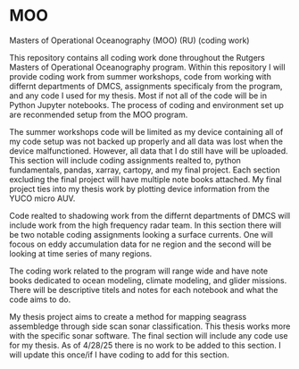 # MOO
Masters of Operational Oceanography (MOO) (RU) (coding work) 

This repository contains all coding work done throughout the Rutgers Masters of Operational Oceanography program. Within this repository I will provide coding work from summer workshops, code from working with differnt departments of DMCS, assignments specificaly from the program, and any code I used for my thesis. Most if not all of the code will be in Python Jupyter notebooks. The process of coding and environment set up are reconmended setup from the MOO program.

The summer workshops code will be limited as my device containing all of my code setup was not backed up properly and all data was lost when the device malfunctioned. However, all data that I do still have will be uploaded. This section will include coding assignments realted to, python fundamentals, pandas, xarray, cartopy, and my final project. Each section excluding the final project will have multiple note books attached. My final project ties into my thesis work by plotting device information from the YUCO micro AUV.

Code realted to shadowing work from the differnt departments of DMCS will include work from the high frequency radar team. In this section there will be two notable coding assignments looking a surface currents. One will focous on eddy accumulation data for ne region and the second will be looking at time series of many regions.

The coding work related to the program will range wide and have note books dedicated to ocean modeling, climate modeling, and glider missions. There will be descriptive titels and notes for each notebook and what the code aims to do.

My thesis project aims to create a method for mapping seagrass assembledge through side scan sonar classification. This thesis works more with the specific sonar software. The final section will include any code use for my thesis. As of 4/28/25 there is no work to be added to this section. I will update this once/if I have coding to add for this section.
